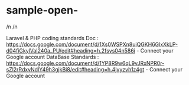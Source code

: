# sample-open-
/n
/n

Laravel & PHP coding standards Doc : https://docs.google.com/document/d/1Xs0WSPXn8uiQGKH6GlxXkLP-d04fiGkylVaI240a_PU/edit#heading=h.2fsys04n586i - Connect your Google account
DataBase Standards : https://docs.google.com/document/d/1YP8R9w6qL9vJRxNPR0r-sZl2rRdxvNdlY49h3gjkBi8/edit#heading=h.4jvyzvh1z4gt - Connect your Google account
